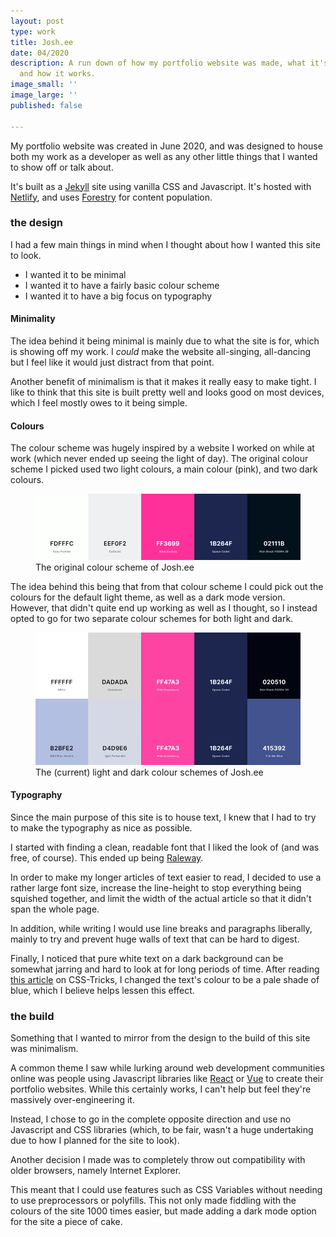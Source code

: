 ```yaml
---
layout: post
type: work
title: Josh.ee
date: 04/2020
description: A run down of how my portfolio website was made, what it's made with
  and how it works.
image_small: ''
image_large: ''
published: false

---
```

My portfolio website was created in June 2020, and was designed to house both my work as a developer as well as any other little things that I wanted to show off or talk about.

It's built as a [Jekyll](https://jekyllrb.com/) site using vanilla CSS and Javascript. It's hosted with [Netlify](https://www.netlify.com/), and uses [Forestry](https://forestry.io/) for content population.

<h3><span>the design</span></h3>

I had a few main things in mind when I thought about how I wanted this site to look.

* I wanted it to be minimal
* I wanted it to have a fairly basic colour scheme
* I wanted it to have a big focus on typography

<h4>Minimality</h4>

The idea behind it being minimal is mainly due to what the site is for, which is showing off my work. I _could_ make the website all-singing, all-dancing but I feel like it would just distract from that point.

Another benefit of minimalism is that it makes it really easy to make tight. I like to think that this site is built pretty well and looks good on most devices, which I feel mostly owes to it being simple.

<h4>Colours</h4>

The colour scheme was hugely inspired by a website I worked on while at work (which never ended up seeing the light of day). The original colour scheme I picked used two light colours, a main colour (pink), and two dark colours.

<figure>  
<img src="/assets/img/colours_original.png" alt="An image showing the original colour scheme of Josh.ee"/>  
<figcaption>The original colour scheme of Josh.ee</figcaption>  
</figure>

The idea behind this being that from that colour scheme I could pick out the colours for the default light theme, as well as a dark mode version. However, that didn't quite end up working as well as I thought, so I instead opted to go for two separate colour schemes for both light and dark.

<figure><img src="/assets/img/colours_comp.png" alt="An image showing the two current of Josh.ee"/><figcaption>The (current) light and dark colour schemes of Josh.ee</figcaption></figure>

<h4>Typography</h4>

Since the main purpose of this site is to house text, I knew that I had to try to make the typography as nice as possible.

I started with finding a clean, readable font that I liked the look of (and was free, of course). This ended up being [Raleway](https://fonts.google.com/specimen/Raleway).

In order to make my longer articles of text easier to read, I decided to use a rather large font size, increase the line-height to stop everything being squished together, and limit the width of the actual article so that it didn't span the whole page.

In addition, while writing I would use line breaks and paragraphs liberally, mainly to try and prevent huge walls of text that can be hard to digest.

Finally, I noticed that pure white text on a dark background can be somewhat jarring and hard to look at for long periods of time. After reading [this article](https://css-tricks.com/a-complete-guide-to-dark-mode-on-the-web/) on CSS-Tricks, I changed the text's colour to be a pale shade of blue, which I believe helps lessen this effect.

<h3><span>the build</span></h3>

Something that I wanted to mirror from the design to the build of this site was minimalism.

A common theme I saw while lurking around web development communities online was people using Javascript libraries like [React](https://reactjs.org/) or [Vue](https://vuejs.org/) to create their portfolio websites. While this certainly works, I can't help but feel they're massively over-engineering it.

Instead, I chose to go in the complete opposite direction and use no Javascript and CSS libraries (which, to be fair, wasn't a huge undertaking due to how I planned for the site to look).

Another decision I made was to completely throw out compatibility with older browsers, namely Internet Explorer. 

This meant that I could use features such as CSS Variables without needing to use preprocessors or polyfills. This not only made fiddling with the colours of the site 1000 times easier, but made adding a dark mode option for the site a piece of cake.
